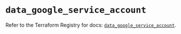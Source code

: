 # `data_google_service_account`

Refer to the Terraform Registry for docs: [`data_google_service_account`](https://registry.terraform.io/providers/hashicorp/google/5.19.0/docs/data-sources/service_account).
